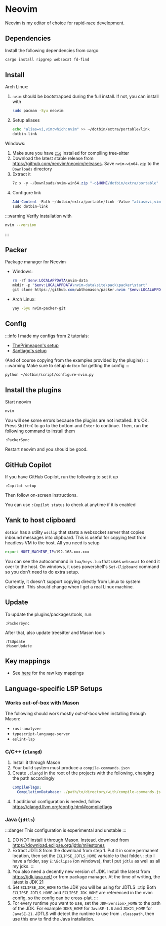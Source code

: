 # Neovim
Neovim is my editor of choice for rapid-race development.

## Dependencies
Install the following dependencies from cargo
```bash
cargo install ripgrep websocat fd-find
```

## Install
Arch Linux:
   1. `nvim` should be bootstrapped during the full install. If not, you can install with
      ```bash
      sudo pacman -Syu neovim
      ```
   2. Setup aliases
      ```bash
      echo "alias=vi,vim:which:nvim" >> ~/dotbin/extra/portable/link
      dotbin-link
      ```
Windows:
   1. Make sure you have [`zig`](../windows/zig.md) installed for compiling tree-sitter
   2. Download the latest stable release from https://github.com/neovim/neovim/releases.
      Save `nvim-win64.zip` to the `Downloads` directory
   3. Extract it
      ```powershell
      7z x -y ~/Downloads/nvim-win64.zip "-o$HOME/dotbin/extra/portable"
   4. Configure link
      ```powershell
      Add-Content -Path ~/dotbin/extra/portable/link -Value "alias=vi,vim:shim:nvim-win64/bin/nvim.exe`nshim:nvim-win64/bin/win32yank.exe`nshim:nvim-win64/bin/xxd.exe"
      sudo dotbin-link
      ```
:::warning
Verify installation with
```bash
nvim --version
```
:::

## Packer
Package manager for Neovim
- Windows:
   ```powershell
   rm -rf $env:LOCALAPPDATA\nvim-data
   mkdir -p "$env:LOCALAPPDATA\nvim-data\site\pack\packer\start"
   git clone https://github.com/wbthomason/packer.nvim "$env:LOCALAPPDATA\nvim-data\site\pack\packer\start\packer.nvim"
   ```
- Arch Linux:
   ```bash
   yay -Syu nvim-packer-git
   ```

## Config
:::info
I made my configs from 2 tutorials:
- [ThePrimeagen's setup](https://www.youtube.com/watch?v=w7i4amO_zaE)
- [Santiago's setup](https://rsdlt.github.io/posts/rust-nvim-ide-guide-walkthrough-development-debug/)

(And of course copying from the examples provided by the plugins)
:::
:::warning
Make sure to setup `dotbin` for getting the config
:::

```bash
python ~/dotbin/script/configure-nvim.py
```

## Install the plugins
Start neovim
```bash
nvim
```
You will see some errors because the plugins are not installed. It's OK. 
Press `Shift+G` to go to the bottom and `Enter` to continue. Then,
run the following command to install them
```vim
:PackerSync
```
Restart neovim and you should be good.

## GitHub Copilot
If you have GitHub Copilot, run the following to set it up
```vim
:Copilot setup
```
Then follow on-screen instructions.

You can use `:Copilot status` to check at anytime if it is enabled

## Yank to host clipboard
`dotbin` has a utility `wsclip` that starts a websocket server that copies inbound messages into clipboard.
This is useful for copying text from headless VM to the host. All you need is setup
```bash
export HOST_MACHINE_IP=192.168.xxx.xxx
```

You can see the autocommand in `lua/keys.lua` that uses `websocat` to send it over to the host. On windows, it uses powershell's `Set-Clipboard` command so you don't need to do extra setup.

Currently, it doesn't support copying directly from Linux to system clipboard. This should change when I get a real Linux machine.

## Update
To update the plugins/packages/tools, run
```
:PackerSync
```
After that, also update treesitter and Mason tools
```
:TSUpdate
:MasonUpdate
```

## Key mappings
- See [here](https://github.com/Pistonite/dotbin/blob/main/dotconfig/nvim/lua/keys.lua) for the raw key mappings

## Language-specific LSP Setups
### Works out-of-box with Mason
The following should work mostly out-of-box when installing through Mason:
- `rust-analyzer`
- `typescript-language-server`
- `eslint-lsp`

### C/C++ (`clangd`)
1. Install it through Mason
2. Your build system must produce a `compile-commands.json`
3. Create `.clangd` in the root of the projects with the following, changing the path accordingly
   ```yaml
   CompileFlags:
     CompilationDatabase: ./path/to/directory/with/compile-commands.json
   ```
4. If additional configuration is needed, follow https://clangd.llvm.org/config.html#compileflags

### Java (`jdtls`)
:::danger
This configuration is experimental and unstable
:::
1. DO NOT install it through Mason. Instead, download from https://download.eclipse.org/jdtls/milestones
2. Extract JDTLS from the download from step 1. Put it in some permanent location, then set the `ECLIPSE_JDTLS_HOME` variable to
that folder.
:::tip
I have a folder, say `E:\Eclipse` (on windows), that I put `jdtls` as well as all my jdks.
:::
3. You also need a decently new version of JDK. Install the latest from https://jdk.java.net/ or from package manager.
   At the time of writing, the latest is JDK 21
4. Set `ECLIPSE_JDK_HOME` to the JDK you will be using for JDTLS
:::tip
Both `ECLIPSE_JDTLS_HOME` and `ECLIPSE_JDK_HOME` are referenced in the nvim config, so the config can be cross-plat.
:::
5. For every runtime you want to use, set the `JDK<version>_HOME` to the path of the JDK. For example `JDK8_HOME` for `JavaSE-1.8` and
`JDK21_HOME` for `JavaSE-21`. JDTLS will detect the runtime to use from `.classpath`, then use this env to find the Java installation.
